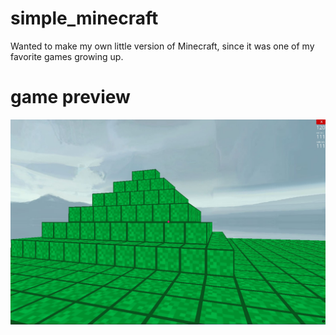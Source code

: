 # simple_minecraft
Wanted to make my own little version of Minecraft, since it was one of my favorite games growing up.

# game preview

![Screenshot](simple_minecraft%20screenshot.jpg)